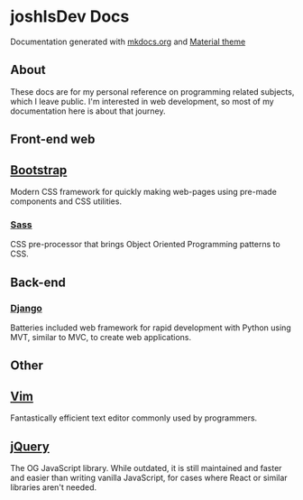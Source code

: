 # joshIsDev Docs

Documentation generated with [mkdocs.org](https://www.mkdocs.org) and [Material theme](https://squidfunk.github.io/mkdocs-material/)
## About
These docs are for my personal reference on programming related subjects, which I leave public.
I'm interested in web development, so most of my documentation here is about that journey.

## Front-end web
## [Bootstrap](Bootstrap/index.md)
Modern CSS framework for quickly making web-pages using pre-made components and CSS utilities.
### [Sass](Sass/index.md)
CSS pre-processor that brings Object Oriented Programming patterns to CSS.
## Back-end

### [Django](Django/index.md)
Batteries included web framework for rapid development with Python using MVT, similar to MVC, to create web applications.
## Other
## [Vim](Vim/index.md)
Fantastically efficient text editor commonly used by programmers.

## [jQuery](jQuery/index.md)
The OG JavaScript library. While outdated, it is still maintained and faster and easier than writing vanilla JavaScript, for cases where React or similar libraries aren't needed.